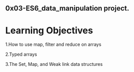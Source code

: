 ## 0x03-ES6_data_manipulation project.

# Learning Objectives

1.How to use map, filter and reduce on arrays

2.Typed arrays

3.The Set, Map, and Weak link data structures
